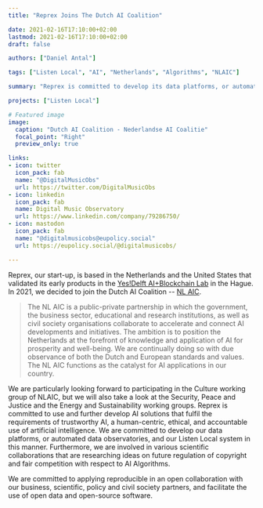 ```yaml
---
title: "Reprex Joins The Dutch AI Coalition"

date: 2021-02-16T17:10:00+02:00
lastmod: 2021-02-16T17:10:00+02:00
draft: false

authors: ["Daniel Antal"]

tags: ["Listen Local", "AI", "Netherlands", "Algorithms", "NLAIC"]

summary: "Reprex is committed to develop its data platforms, or automated data observatories, and its Listen Local system in a trustworthy manner. Our startup participates in various scientific collaborations that are researching ideas on future regulation of copyright and fair competition with respect to AI Algorithms, and joined the Dutch AI Coalition to position the company and the Netherlands at the forefront of knowledge and application of AI for prosperity and well-being, respecting Dutch and European values."

projects: ["Listen Local"]

# Featured image
image:
  caption: "Dutch AI Coalition - Nederlandse AI Coalitie"
  focal_point: "Right"
  preview_only: true

links:
- icon: twitter
  icon_pack: fab
  name: "@DigitalMusicObs"
  url: https://twitter.com/DigitalMusicObs
- icon: linkedin
  icon_pack: fab
  name: Digital Music Observatory
  url: https://www.linkedin.com/company/79286750/
- icon: mastodon
  icon_pack: fab
  name: "@digitalmusicobs@eupolicy.social"
  url: https://eupolicy.social/@digitalmusicobs/

---
```


Reprex, our start-up, is based in the Netherlands and the United States that validated its early products in the [Yes!Delft AI+Blockchain Lab](post/2020-09-25-yesdelft-validation/) in the Hague. In 2021, we decided to join the Dutch AI Coalition -- [NL AIC](https://nlaic.com/en/about-nl-aic/).

> The NL AIC is a public-private partnership in which the government, the business sector, educational and research institutions, as well as civil society organisations collaborate to accelerate and connect AI developments and initiatives. The ambition is to position the Netherlands at the forefront of knowledge and application of AI for prosperity and well-being. We are continually doing so with due observance of both the Dutch and European standards and values. The NL AIC functions as the catalyst for AI applications in our country.

We are particularly looking forward to participating in the Culture working group of NLAIC, but we will also take a look at the Security, Peace and Justice and the Energy and Sustainability working groups.  Reprex is committed to use and further develop AI solutions that fulfil the requirements of trustworthy AI, a human-centric, ethical, and accountable use of artificial intelligence.  We are committed to develop our data platforms, or automated data observatories, and our Listen Local system in this manner. Furthermore, we are involved in various scientific collaborations that are researching ideas on future regulation of copyright and fair competition with respect to AI Algorithms.

We are committed to applying reproducible in an open collaboration with our business, scientific, policy and civil society partners, and facilitate the use of open data and open-source software.
